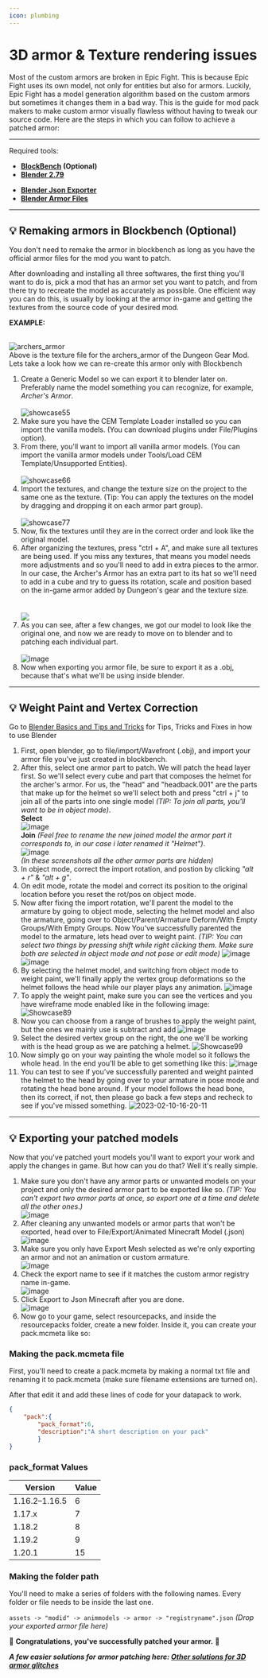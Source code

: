```yaml
---
icon: plumbing
---
```

# 3D armor & Texture rendering issues

Most of the custom armors are broken in Epic Fight. This is because Epic Fight uses its own model, not only for entities but also for armors. Luckily, Epic Fight has a model generation algorithm based on the custom armors but sometimes it changes them in a bad way. This is the guide for mod pack makers to make custom armor visually flawless without having to tweak our source code. Here are the steps in which you can follow to achieve a patched armor:

***
Required tools:<br>     

* **[BlockBench](https://www.blockbench.net/) (Optional)**<br> 
* **[Blender 2.79](https://download.blender.org/release/Blender2.79/)**<br>  
- **[Blender Json Exporter](https://github.com/Yesssssman/blender-json-exporter)**<br>   
- **[Blender Armor Files](https://drive.google.com/file/d/15xYnpmkmlJaEnw3Y7bykpqmjx1Rr9Koh/view?usp=share_link)**<br>     

***
## 💡 Remaking armors in Blockbench (Optional)
You don't need to remake the armor in blockbench as long as you have the official armor files for the mod you want to patch.

After downloading and installing all three softwares, the first thing you'll want to do is, pick a mod that has an armor set you want to patch, and from there try to recreate the model as accurately as possible. One efficient way you can do this, is usually by looking at the armor in-game and getting the textures from the source code of your desired mod.

 **EXAMPLE:**

<br>![archers_armor](https://user-images.githubusercontent.com/77132244/215155978-874a293e-71ea-4690-adf3-059e45a37ed8.png)
<br>Above is the texture file for the archers_armor of the Dungeon Gear Mod. Lets take a look how we can re-create this armor only with Blockbench<br>  
1. Create a Generic Model so we can export it to blender later on. Preferably name the model something you can recognize, for example, *Archer's Armor*.<br>  
 ![showcase55](https://user-images.githubusercontent.com/77132244/215159597-aac5fdb1-45f1-4084-8f18-50baae9df6f0.jpg)<br>  
2. Make sure you have the CEM Template Loader installed so you can import the vanilla models. (You can download plugins under File/Plugins option).<br>  
3. From there, you'll want to import all vanilla armor models. (You can import the vanilla armor models under Tools/Load CEM Template/Unsupported Entities).<br>  
 ![showcase66](https://user-images.githubusercontent.com/77132244/215161290-8ecb58ec-55e3-4297-8f46-48551a0769d7.jpg)<br>  
4. Import the textures, and change the texture size on the project to the same one as the texture. (Tip: You can apply the textures on the model by dragging and dropping it on each armor part group).<br>  
 ![showcase77](https://user-images.githubusercontent.com/77132244/215230534-6eb84ed6-1afb-4a44-bdf2-3ef98bfccdc6.jpg)<br>  
5. Now, fix the textures until they are in the correct order and look like the original model.<br>  
6. After organizing the textures, press "ctrl + A", and make sure all textures are being used. If you miss any textures, that means you model needs more adjustments and so you'll need to add in extra pieces to the armor. In our case, the Archer's Armor has an extra part to its hat so we'll need to add in a cube and try to guess its rotation, scale and position based on the in-game armor added by Dungeon's gear and the texture size.<br>  
<br>  <a href="url"><img src="https://user-images.githubusercontent.com/77132244/215236925-8fcf459a-e972-4f2d-b43d-65667ce39e1e.jpg" align="center" ></a><br>  
7. As you can see, after a few changes, we got our model to look like the original one, and now we are ready to move on to blender and to patching each individual part.<br>  
![image](https://user-images.githubusercontent.com/77132244/215238157-3ddd8369-6f04-48f5-8d95-0623d833b3be.png)<br>  
8. Now when exporting you armor file, be sure to export it as a .obj, because that's what we'll be using inside blender.<br>  

***
## 💡 Weight Paint and Vertex Correction
Go to [Blender Basics and Tips and Tricks](Blender_page3) for Tips, Tricks and Fixes in how to use Blender

1. First, open blender, go to file/import/Wavefront (.obj), and import your armor file you've just created in blockbench.
2. After this, select one armor part to patch. We will patch the head layer first. So we'll select every cube and part that composes the helmet for the archer's armor. For us, the "head" and "headback.001" are the parts that make up for the helmet so we'll select both and press "ctrl + j" to join all of the parts into one single model _(TIP: To join all parts, you'll want to be in object mode)_.  
**Select**  
![image](https://user-images.githubusercontent.com/77132244/215290753-d88f7ed2-a32b-43bc-9e33-a35c273d04b9.png)  
**Join** _(Feel free to rename the new joined model the armor part it corresponds to, in our case i later renamed it "Helmet")_.  
![image](https://user-images.githubusercontent.com/77132244/215290768-f91985a4-31a5-4606-bd25-91b150ba0119.png)  
_(In these screenshots all the other armor parts are hidden)_
3. In object mode, correct the import rotation, and postion by clicking _"alt + r"_ & _"alt + g"_.
4. On edit mode, rotate the model and correct its position to the original location before you reset the rot/pos on object mode.
5. Now after fixing the import rotation, we'll parent the model to the armature by going to object mode, selecting the helmet model and also the armature, going over to Object/Parent/Armature Deform/With Empty Groups/With Empty Groups. Now You've successfully parented the model to the armature, lets head over to weight paint. _(TIP: You can select two things by pressing shift while right clicking them. Make sure both are selected in object mode and not pose or edit mode)_
![image](https://user-images.githubusercontent.com/77132244/218175943-dcde10ab-9f45-4fb3-a1ec-a2ec7f851483.png)
![image](https://user-images.githubusercontent.com/77132244/218176163-4972a8bf-a70d-4570-aafe-a0b9a0bbcb85.png)
6. By selecting the helmet model, and switching from object mode to weight paint, we'll finally apply the vertex group deformations so the helmet follows the head while our player plays any animation.
![image](https://user-images.githubusercontent.com/77132244/218176695-4cfafe68-7010-4450-a5f8-93e3dff1f3dd.png)
7. To apply the weight paint, make sure you can see the vertices and you have wireframe mode enabled like in the following image:
![Showcase89](https://user-images.githubusercontent.com/77132244/218177435-f9d01478-fbe0-45f9-b754-adf5d2efa745.jpg)
8. Now you can choose from a range of brushes to apply the weight paint, but the ones we mainly use is subtract and add
![image](https://user-images.githubusercontent.com/77132244/218177593-95794246-6d9a-4caf-afa2-636b784b8d3a.png)
9. Select the desired vertex group on the right, the one we'll be working with is the head group as we are patching a helmet.
![Showcase99](https://user-images.githubusercontent.com/77132244/218178265-69388152-b465-45e5-8ccd-cfe3e430dfb7.jpg)
10. Now simply go on your way painting the whole model so it follows the whole head. In the end you'll be able to get something like this:
![image](https://user-images.githubusercontent.com/77132244/218178527-210b4b77-5f16-4cf7-9310-6c2b3e2ce83a.png)
11. You can test to see if you've successfully parented and weight painted the helmet to the head by going over to your armature in pose mode and rotating the head bone around. If your model follows the head bone, then its correct, if not, then please go back a few steps and recheck to see if you've missed something.
![2023-02-10-16-20-11](https://user-images.githubusercontent.com/77132244/218179173-df15dcba-97fa-4081-ad1d-cf1ffbcd92e8.gif)
***
## 💡 Exporting your patched models
Now that you've patched yourt models you'll want to export your work and apply the changes in game. But how can you do that? Well it's really simple.

1. Make sure you don't have any armor parts or unwanted models on your project and only the desired armor part to be exported like so. _(TIP: You can't export two armor parts at once, so export one at a time and delete all the other ones.)_  
![image](https://user-images.githubusercontent.com/77132244/218179518-18c8d979-68af-44ff-989a-aa55ebb6c239.png)
2. After cleaning any unwanted models or armor parts that won't be exported, head over to File/Export/Animated Minecraft Model (.json)  
![image](https://user-images.githubusercontent.com/77132244/218179838-bbc7d557-8525-4ab8-beaf-41211bf334fd.png)
3. Make sure you only have Export Mesh selected as we're only exporting an armor and not an animation or custom armature.  
![image](https://user-images.githubusercontent.com/77132244/218179992-0f54bb48-99b6-45c2-8166-107668b200e7.png)
4. Check the export name to see if it matches the custom armor registry name in-game.  
![image](https://user-images.githubusercontent.com/77132244/218180136-b229edd0-3941-4a68-b82b-dfc0fcf80bca.png)
5. Click Export to Json Minecraft after you are done.  
![image](https://user-images.githubusercontent.com/77132244/218180246-7c04c4ad-ad96-4361-b43a-3ff434de419d.png)
6. Now go to your game, select resourcepacks, and inside the resourcepacks folder, create a new folder. Inside it, you can create your pack.mcmeta like so: 
### Making the pack.mcmeta file

First, you'll need to create a pack.mcmeta by making a normal txt file and renaming it to pack.mcmeta (make sure filename extensions are turned on).

After that edit it and add these lines of code for your datapack to work.
```JSON
{
	"pack":{
		"pack_format":6,
		"description":"A short description on your pack"
		}
}
```

### pack_format Values

| Version | Value |
| ------------- | ------------- |
| 1.16.2–1.16.5 | 6 |
| 1.17.x | 7 |
| 1.18.2 | 8 |
| 1.19.2 | 9 |
| 1.20.1 | 15 |

### Making the folder path

You'll need to make a series of folders with the following names. Every folder or file needs to be inside the last one.

``assets -> "modid" -> animmodels -> armor -> "registryname".json`` _(Drop your exported armor file here)_


🎉 **Congratulations, you've successfully patched your armor.** 🎉


**_A few easier solutions for armor patching here: [Other solutions for 3D armor glitches](3Darmor_page2.en.md)_**